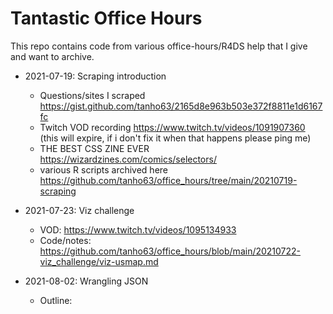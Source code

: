 # Tantastic Office Hours

This repo contains code from various office-hours/R4DS help that I give and want to archive.

- 2021-07-19: Scraping introduction 
    - Questions/sites I scraped https://gist.github.com/tanho63/2165d8e963b503e372f8811e1d6167fc
    - Twitch VOD recording  https://www.twitch.tv/videos/1091907360  (this will expire, if i don't fix it when that happens please ping me)
    - THE BEST CSS ZINE EVER https://wizardzines.com/comics/selectors/
    - various R scripts archived here https://github.com/tanho63/office_hours/tree/main/20210719-scraping
    
- 2021-07-23: Viz challenge
    - VOD: https://www.twitch.tv/videos/1095134933
    - Code/notes: https://github.com/tanho63/office_hours/blob/main/20210722-viz_challenge/viz-usmap.md
    
- 2021-08-02: Wrangling JSON
    - Outline:
